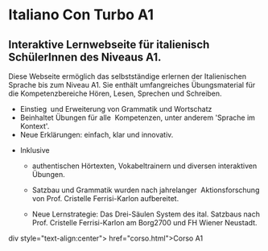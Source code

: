 <h1>Italiano Con Turbo A1 </h1>
<h2>Interaktive Lernwebseite f&uuml;r italienisch Sch&uuml;lerInnen des Niveaus A1.</h2>
<p>Diese Webseite erm&ouml;glich das selbstst&auml;ndige erlernen der Italienischen Sprache bis zum Niveau A1. Sie enth&auml;lt umfangreiches &Uuml;bungsmaterial f&uuml;r die Kompetenzbereiche H&ouml;ren, Lesen, Sprechen und Schreiben.</p>
<ul>
<li>Einstieg&nbsp; und Erweiterung von Grammatik und Wortschatz</li>
<li>Beinhaltet &Uuml;bungen f&uuml;r alle&nbsp;&nbsp;Kompetenzen, unter anderem&nbsp;'Sprache im Kontext'.</li>
<li>Neue Erkl&auml;rungen: einfach, klar und innovativ.</li>
<li>
<p>Inklusive</p>
<ul>
<li>
<p>authentischen H&ouml;rtexten, Vokabeltrainern und diversen interaktiven &Uuml;bungen.</p>
</li>
<li>
<p>Satzbau und Grammatik wurden nach jahrelanger&nbsp; Aktionsforschung von Prof. Cristelle Ferrisi-Karlon aufbereitet.&nbsp;</p>
</li>
<li>
<p id="user_tw-target-text" class="tw-data-text tw-ta tw-text-small" dir="ltr"><span lang="de">Neue Lernstrategie: Das Drei-S&auml;ulen System des ital. Satzbaus nach Prof. Cristelle Ferrisi-Karlon am Borg2700 und FH Wiener Neustadt.</span></p>
</li>
</ul>
</li>
</ul>
<p>div style="text-align:center">
  <a> href="corso.html">Corso A1</a>
</p>
<div style="clear:both;">  </div> </div>

